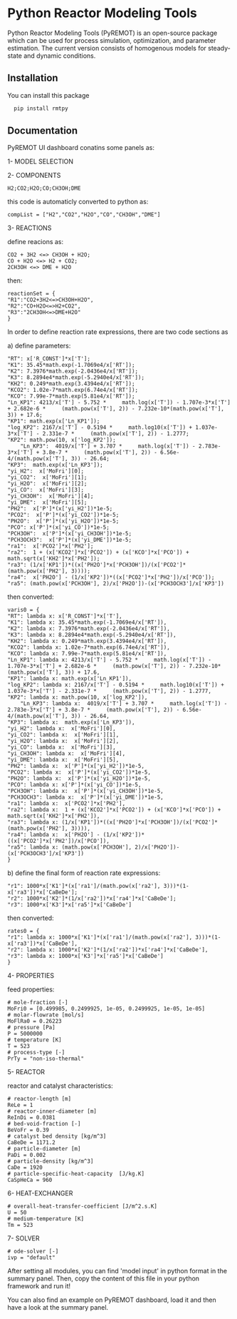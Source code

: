 
# Python Reactor Modeling Tools 

Python Reactor Modeling Tools (PyREMOT) is an open-source package which can be used for process simulation, optimization, and parameter estimation. The current version consists of homogenous models for steady-state and dynamic conditions. 


## Installation

You can install this package 

```bash
  pip install rmtpy
```



## Documentation

PyREMOT UI dashboard conatins some panels as: 

1- MODEL SELECTION

2- COMPONENTS

    H2;CO2;H2O;CO;CH3OH;DME

this code is automaticly converted to python as:

    compList = ["H2","CO2","H2O","CO","CH3OH","DME"]

3- REACTIONS

define reacions as:

    CO2 + 3H2 <=> CH3OH + H2O;
    CO + H2O <=> H2 + CO2;
    2CH3OH <=> DME + H2O

then:

    reactionSet = {
    "R1":"CO2+3H2<=>CH3OH+H2O",
    "R2":"CO+H2O<=>H2+CO2",
    "R3":"2CH3OH<=>DME+H2O"
    }

In order to define reaction rate expressions, there are two code sections as

a) define parameters:

    "RT": x['R_CONST']*x['T'];
    "K1": 35.45*math.exp(-1.7069e4/x['RT']);
    "K2": 7.3976*math.exp(-2.0436e4/x['RT']);
    "K3": 8.2894e4*math.exp(-5.2940e4/x['RT']);
    "KH2": 0.249*math.exp(3.4394e4/x['RT']);
    "KCO2": 1.02e-7*math.exp(6.74e4/x['RT']);
    "KCO": 7.99e-7*math.exp(5.81e4/x['RT']);
    "Ln_KP1": 4213/x['T'] - 5.752 *     math.log(x['T']) - 1.707e-3*x['T'] + 2.682e-6 *     (math.pow(x['T'], 2)) - 7.232e-10*(math.pow(x['T'], 3)) + 17.6;
    "KP1": math.exp(x['Ln_KP1']);
    "log_KP2": 2167/x['T'] - 0.5194 *     math.log10(x['T']) + 1.037e-3*x['T'] - 2.331e-7 *     (math.pow(x['T'], 2)) - 1.2777;
    "KP2": math.pow(10, x['log_KP2']);
        "Ln_KP3":  4019/x['T'] + 3.707 *     math.log(x['T']) - 2.783e-3*x['T'] + 3.8e-7 *     (math.pow(x['T'], 2)) - 6.56e-4/(math.pow(x['T'], 3)) - 26.64;
    "KP3":  math.exp(x['Ln_KP3']);
    "yi_H2":  x['MoFri'][0];
    "yi_CO2":  x['MoFri'][1];
    "yi_H2O":  x['MoFri'][2];
    "yi_CO":  x['MoFri'][3];
    "yi_CH3OH":  x['MoFri'][4];
    "yi_DME":  x['MoFri'][5];
    "PH2":  x['P']*(x['yi_H2'])*1e-5;
    "PCO2":  x['P']*(x['yi_CO2'])*1e-5;
    "PH2O":  x['P']*(x['yi_H2O'])*1e-5;
    "PCO": x['P']*(x['yi_CO'])*1e-5;
    "PCH3OH":  x['P']*(x['yi_CH3OH'])*1e-5;
    "PCH3OCH3":  x['P']*(x['yi_DME'])*1e-5;
    "ra1":  x['PCO2']*x['PH2'];
    "ra2":  1 + (x['KCO2']*x['PCO2']) + (x['KCO']*x['PCO']) + math.sqrt(x['KH2']*x['PH2']);
    "ra3": (1/x['KP1'])*((x['PH2O']*x['PCH3OH'])/(x['PCO2']*(math.pow(x['PH2'], 3))));
    "ra4":  x['PH2O'] - (1/x['KP2'])*((x['PCO2']*x['PH2'])/x['PCO']);
    "ra5": (math.pow(x['PCH3OH'], 2)/x['PH2O'])-(x['PCH3OCH3']/x['KP3'])

then converted:

    varis0 = {
    "RT": lambda x: x['R_CONST']*x['T'],
    "K1": lambda x: 35.45*math.exp(-1.7069e4/x['RT']),
    "K2": lambda x: 7.3976*math.exp(-2.0436e4/x['RT']),
    "K3": lambda x: 8.2894e4*math.exp(-5.2940e4/x['RT']),
    "KH2": lambda x: 0.249*math.exp(3.4394e4/x['RT']),
    "KCO2": lambda x: 1.02e-7*math.exp(6.74e4/x['RT']),
    "KCO": lambda x: 7.99e-7*math.exp(5.81e4/x['RT']),
    "Ln_KP1": lambda x: 4213/x['T'] - 5.752 *     math.log(x['T']) - 1.707e-3*x['T'] + 2.682e-6 *     (math.pow(x['T'], 2)) - 7.232e-10*(math.pow(x['T'], 3)) + 17.6,
    "KP1": lambda x: math.exp(x['Ln_KP1']),
    "log_KP2": lambda x: 2167/x['T'] - 0.5194 *     math.log10(x['T']) + 1.037e-3*x['T'] - 2.331e-7 *     (math.pow(x['T'], 2)) - 1.2777,
    "KP2": lambda x: math.pow(10, x['log_KP2']),
        "Ln_KP3": lambda x:  4019/x['T'] + 3.707 *     math.log(x['T']) - 2.783e-3*x['T'] + 3.8e-7 *     (math.pow(x['T'], 2)) - 6.56e-4/(math.pow(x['T'], 3)) - 26.64,
    "KP3": lambda x:  math.exp(x['Ln_KP3']),
    "yi_H2": lambda x:  x['MoFri'][0],
    "yi_CO2": lambda x:  x['MoFri'][1],
    "yi_H2O": lambda x:  x['MoFri'][2],
    "yi_CO": lambda x:  x['MoFri'][3],
    "yi_CH3OH": lambda x:  x['MoFri'][4],
    "yi_DME": lambda x:  x['MoFri'][5],
    "PH2": lambda x:  x['P']*(x['yi_H2'])*1e-5,
    "PCO2": lambda x:  x['P']*(x['yi_CO2'])*1e-5,
    "PH2O": lambda x:  x['P']*(x['yi_H2O'])*1e-5,
    "PCO": lambda x: x['P']*(x['yi_CO'])*1e-5,
    "PCH3OH": lambda x:  x['P']*(x['yi_CH3OH'])*1e-5,
    "PCH3OCH3": lambda x:  x['P']*(x['yi_DME'])*1e-5,
    "ra1": lambda x:  x['PCO2']*x['PH2'],
    "ra2": lambda x:  1 + (x['KCO2']*x['PCO2']) + (x['KCO']*x['PCO']) + math.sqrt(x['KH2']*x['PH2']),
    "ra3": lambda x: (1/x['KP1'])*((x['PH2O']*x['PCH3OH'])/(x['PCO2']*(math.pow(x['PH2'], 3)))),
    "ra4": lambda x:  x['PH2O'] - (1/x['KP2'])*((x['PCO2']*x['PH2'])/x['PCO']),
    "ra5": lambda x: (math.pow(x['PCH3OH'], 2)/x['PH2O'])-(x['PCH3OCH3']/x['KP3'])
    }


b) define the final form of reaction rate expressions: 

    "r1": 1000*x['K1']*(x['ra1']/(math.pow(x['ra2'], 3)))*(1-x['ra3'])*x['CaBeDe'];
    "r2": 1000*x['K2']*(1/x['ra2'])*x['ra4']*x['CaBeDe'];
    "r3": 1000*x['K3']*x['ra5']*x['CaBeDe']

then converted:

    rates0 = {
    "r1": lambda x: 1000*x['K1']*(x['ra1']/(math.pow(x['ra2'], 3)))*(1-x['ra3'])*x['CaBeDe'],
    "r2": lambda x: 1000*x['K2']*(1/x['ra2'])*x['ra4']*x['CaBeDe'],
    "r3": lambda x: 1000*x['K3']*x['ra5']*x['CaBeDe']
    }

4- PROPERTIES

feed properties:

    # mole-fraction [-]
    MoFri0 = [0.499985, 0.2499925, 1e-05, 0.2499925, 1e-05, 1e-05]
    # molar-flowrate [mol/s]
    MoFlRa0 = 0.26223
    # pressure [Pa]
    P = 5000000
    # temperature [K]
    T = 523
    # process-type [-]
    PrTy = "non-iso-thermal"

5- REACTOR

reactor and catalyst characteristics: 

    # reactor-length [m]
    ReLe = 1
    # reactor-inner-diameter [m]
    ReInDi = 0.0381
    # bed-void-fraction [-]
    BeVoFr = 0.39
    # catalyst bed density [kg/m^3]
    CaBeDe = 1171.2
    # particle-diameter [m]
    PaDi = 0.002
    # particle-density [kg/m^3]
    CaDe = 1920
    # particle-specific-heat-capacity  [J/kg.K]
    CaSpHeCa = 960

6- HEAT-EXCHANGER

    # overall-heat-transfer-coefficient [J/m^2.s.K]
    U = 50
    # medium-temperature [K]
    Tm = 523

7- SOLVER

    # ode-solver [-]
    ivp = "default"

After setting all modules, you can find 'model input' in python format in the summary panel. Then, copy the content of this file in your python framework and run it!

You can also find an example on PyREMOT dashboard, load it and then have a look at the summary panel.



